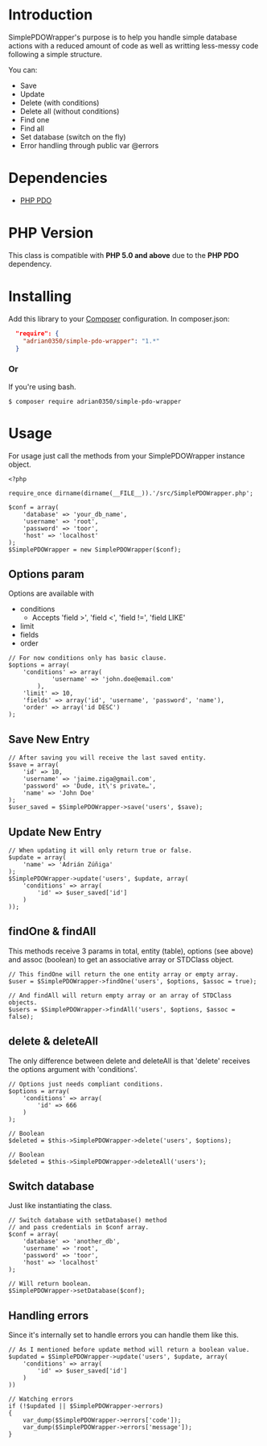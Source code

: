 # Introduction

SimplePDOWrapper's purpose is to help you handle simple database actions with a reduced
amount of code as well as writting less-messy code following a simple structure.

You can:
 * Save
 * Update
 * Delete (with conditions)
 * Delete all (without conditions)
 * Find one
 * Find all
 * Set database (switch on the fly)
 * Error handling through public var @errors

# Dependencies

 * [PHP PDO](http://php.net/manual/en/book.pdo.php)

# PHP Version

This class is compatible with **PHP 5.0 and above** due to the **PHP PDO** dependency.

# Installing
Add this library to your [Composer](https://packagist.org/packages/adrian0350/simple-pdo-wrapper) configuration. In
composer.json:
```json
  "require": {
    "adrian0350/simple-pdo-wrapper": "1.*"
  }
```

### Or

If you're using bash.
```
$ composer require adrian0350/simple-pdo-wrapper
```

# Usage
For usage just call the methods from your SimplePDOWrapper instance object.
```
<?php

require_once dirname(dirname(__FILE__)).'/src/SimplePDOWrapper.php';

$conf = array(
	'database' => 'your_db_name',
	'username' => 'root',
	'password' => 'toor',
	'host' => 'localhost'
);
$SimplePDOWrapper = new SimplePDOWrapper($conf);
```
## Options param
Options are available with
* conditions
  * Accepts 'field >', 'field <', 'field !=', 'field LIKE'
* limit
* fields
* order

```
// For now conditions only has basic clause.
$options = array(
	'conditions' => array(
			'username' => 'john.doe@email.com'
		),
	'limit' => 10,
	'fields' => array('id', 'username', 'password', 'name'),
	'order' => array('id DESC')
);
```
## Save New Entry
```
// After saving you will receive the last saved entity.
$save = array(
	'id' => 10,
	'username' => 'jaime.ziga@gmail.com',
	'password' => 'Dude, it\'s private…',
	'name' => 'John Doe'
);
$user_saved = $SimplePDOWrapper->save('users', $save);
```

## Update New Entry
```
// When updating it will only return true or false.
$update = array(
	'name' => 'Adrián Zúñiga'
);
$SimplePDOWrapper->update('users', $update, array(
	'conditions' => array(
		'id' => $user_saved['id']
	)
));
```

## findOne & findAll
This methods receive 3 params in total, entity (table), options (see above) and
assoc (boolean) to get an associative array or STDClass object.
```
// This findOne will return the one entity array or empty array.
$user = $SimplePDOWrapper->findOne('users', $options, $assoc = true);

// And findAll will return empty array or an array of STDClass objects.
$users = $SimplePDOWrapper->findAll('users', $options, $assoc = false);
```

## delete & deleteAll
The only difference between delete and deleteAll is that
'delete' receives the options argument with 'conditions'.
```
// Options just needs compliant conditions.
$options = array(
    'conditions' => array(
        'id' => 666
    )
);

// Boolean
$deleted = $this->SimplePDOWrapper->delete('users', $options);

// Boolean
$deleted = $this->SimplePDOWrapper->deleteAll('users');
```

## Switch database
Just like instantiating the class.
```
// Switch database with setDatabase() method
// and pass credentials in $conf array.
$conf = array(
	'database' => 'another_db',
	'username' => 'root',
	'password' => 'toor',
	'host' => 'localhost'
);

// Will return boolean.
$SimplePDOWrapper->setDatabase($conf);
``````

## Handling errors
Since it's internally set to handle errors you can handle them like this.
```
// As I mentioned before update method will return a boolean value.
$updated = $SimplePDOWrapper->update('users', $update, array(
	'conditions' => array(
		'id' => $user_saved['id']
	)
))

// Watching errors
if (!$updated || $SimplePDOWrapper->errors)
{
	var_dump($SimplePDOWrapper->errors['code']);
	var_dump($SimplePDOWrapper->errors['message']);
}
```
